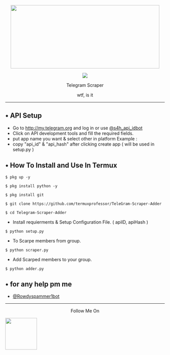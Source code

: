 <p align="center">
  <img src="https://1.bp.blogspot.com/-bMerZKbriRY/X0YzqiPFCsI/AAAAAAAAAP8/1GHlVlmMGcQsHu8cxeK1o5WkTe2VeXlDgCLcBGAsYHQ/s1652/Picture_20200826_152605754.jpg" width="470" height="200">
</p>

<p align="center"><img src="https://img.shields.io/badge/Version-1.01-red"></p>
<p align="center">
 
</p>
<p align="center">
  Telegram Scraper
</p>
<p align="center">
  wtf, is it
</p>

---

## • API Setup
* Go to http://my.telegram.org  and log in or use [@s4h_api_idbot](https://t.me/s4h_api_idbot) 
* Click on API development tools and fill the required fields.
* put app name you want & select other in platform Example :
* copy "api_id" & "api_hash" after clicking create app ( will be used in setup.py )

## • How To Install and Use In Termux

`$ pkg up -y`

`$ pkg install python -y`

`$ pkg install git`

`$ git clone https://github.com/termuxprofessor/TeleGram-Scraper-Adder`

`$ cd Telegram-Scraper-Adder`

* Install requierments & Setup Configuration File. ( apiID, apiHash )

`$ python setup.py`

* To Scarpe members from group.

`$ python scraper.py`

* Add Scarped members to your group. 

`$ python adder.py`

## • for any help pm me
* [@Rowdyspammer1bot](https://t.me/Rowdy_spammer1bot)
---

<p align="center">
  Follow Me On
</p>
  <a href="https://www.instagram.com/its.prince.roy/">
    <img src="https://github.com/th3unkn0n/extra/blob/master/.img/ig.png" width="100" height="100">
</p>
